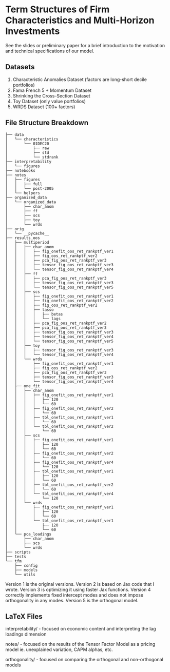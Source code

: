 # Term Structures of Firm Characteristics and Multi-Horizon Investments

See the slides or preliminary paper for a brief introduction to the motivation and technical specifications of our model. 

## Datasets

1. Characteristic Anomalies Dataset (factors are long-short decile portfolios)
2. Fama French 5 + Momentum Dataset
3. Shrinking the Cross-Section Dataset
4. Toy Dataset (only value portfolios)
5. WRDS Dataset (100+ factors)


## File Structure Breakdown

```
├── data
│   └── characteristics
│       └── 01DEC20
│           ├── raw
│           ├── std
│           └── stdrank
├── interpretability
│   └── figures
├── notebooks
├── notes
│   ├── figures
│   │   ├── full
│   │   └── post-2005
│   └── helpers
├── organized_data
│   └── organized_data
│       ├── char_anom
│       ├── ff
│       ├── scs
│       ├── toy
│       └── wrds
├── orig
│   └── __pycache__
├── results_oos
│   ├── multiperiod
│   │   ├── char_anom
│   │   │   ├── fig_onefit_oos_ret_rankptf_ver1
│   │   │   ├── fig_oos_ret_rankptf_ver2
│   │   │   ├── pca_fig_oos_ret_rankptf_ver3
│   │   │   ├── tensor_fig_oos_ret_rankptf_ver3
│   │   │   └── tensor_fig_oos_ret_rankptf_ver4
│   │   ├── ff
│   │   │   ├── pca_fig_oos_ret_rankptf_ver3
│   │   │   ├── tensor_fig_oos_ret_rankptf_ver3
│   │   │   └── tensor_fig_oos_ret_rankptf_ver5
│   │   ├── scs
│   │   │   ├── fig_onefit_oos_ret_rankptf_ver1
│   │   │   ├── fig_onefit_oos_ret_rankptf_ver2
│   │   │   ├── fig_oos_ret_rankptf_ver2
│   │   │   ├── lasso
│   │   │   │   ├── betas
│   │   │   │   └── lags
│   │   │   ├── pca_fig_oos_ret_rankptf_ver2
│   │   │   ├── pca_fig_oos_ret_rankptf_ver3
│   │   │   ├── tensor_fig_oos_ret_rankptf_ver3
│   │   │   ├── tensor_fig_oos_ret_rankptf_ver4
│   │   │   └── tensor_fig_oos_ret_rankptf_ver5
│   │   ├── toy
│   │   │   ├── tensor_fig_oos_ret_rankptf_ver3
│   │   │   └── tensor_fig_oos_ret_rankptf_ver4
│   │   └── wrds
│   │       ├── fig_onefit_oos_ret_rankptf_ver1
│   │       ├── fig_oos_ret_rankptf_ver2
│   │       ├── pca_fig_oos_ret_rankptf_ver3
│   │       ├── tensor_fig_oos_ret_rankptf_ver3
│   │       └── tensor_fig_oos_ret_rankptf_ver4
│   ├── one_fit
│   │   ├── char_anom
│   │   │   ├── fig_onefit_oos_ret_rankptf_ver1
│   │   │   │   ├── 120
│   │   │   │   └── 60
│   │   │   ├── fig_onefit_oos_ret_rankptf_ver2
│   │   │   │   └── 60
│   │   │   ├── tbl_onefit_oos_ret_rankptf_ver1
│   │   │   │   └── 60
│   │   │   └── tbl_onefit_oos_ret_rankptf_ver2
│   │   │       └── 60
│   │   ├── scs
│   │   │   ├── fig_onefit_oos_ret_rankptf_ver1
│   │   │   │   ├── 120
│   │   │   │   └── 60
│   │   │   ├── fig_onefit_oos_ret_rankptf_ver2
│   │   │   │   └── 60
│   │   │   ├── fig_onefit_oos_ret_rankptf_ver4
│   │   │   │   └── 120
│   │   │   ├── tbl_onefit_oos_ret_rankptf_ver1
│   │   │   │   ├── 120
│   │   │   │   └── 60
│   │   │   ├── tbl_onefit_oos_ret_rankptf_ver2
│   │   │   │   └── 60
│   │   │   └── tbl_onefit_oos_ret_rankptf_ver4
│   │   │       └── 120
│   │   └── wrds
│   │       ├── fig_onefit_oos_ret_rankptf_ver1
│   │       │   ├── 120
│   │       │   └── 60
│   │       └── tbl_onefit_oos_ret_rankptf_ver1
│   │           ├── 120
│   │           └── 60
│   └── pca_loadings
│       ├── char_anom
│       ├── scs
│       └── wrds
├── scripts
├── tests
└── tfm
    ├── config
    ├── models
    └── utils
```

Version 1 is the original versions. Version 2 is based on Jax code that I wrote. Version 3 is optimizing it using faster Jax functions. Version 4 correctly implements fixed intercept modes and does not impose orthogonality in any modes. Version 5 is the orthogonal model. 

## LaTeX Files
interpretability/ - focused on economic content and interpreting the lag loadings dimension

notes/ - focused on the results of the Tensor Factor Model as a pricing model ie. unexplained variation, CAPM alphas, etc.

orthogonality/ - focused on comparing the orthogonal and non-orthogonal models